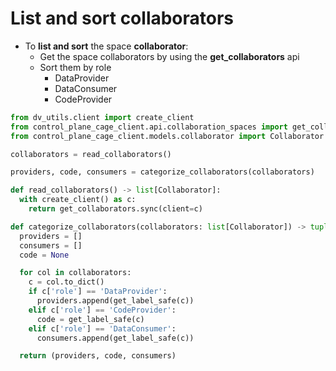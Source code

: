# List and sort collaborators

- To **list and sort** the space **collaborator**:
  - Get the space collaborators by using the **get_collaborators** api
  - Sort them by role
    - DataProvider
    - DataConsumer
    - CodeProvider

```python
from dv_utils.client import create_client
from control_plane_cage_client.api.collaboration_spaces import get_collaborators
from control_plane_cage_client.models.collaborator import Collaborator

collaborators = read_collaborators()

providers, code, consumers = categorize_collaborators(collaborators)

def read_collaborators() -> list[Collaborator]:
  with create_client() as c:
    return get_collaborators.sync(client=c)

def categorize_collaborators(collaborators: list[Collaborator]) -> tuple[list[str], str, list[str]]:
  providers = []
  consumers = []
  code = None

  for col in collaborators:
    c = col.to_dict()
    if c['role'] == 'DataProvider':
      providers.append(get_label_safe(c))
    elif c['role'] == 'CodeProvider':
      code = get_label_safe(c)
    elif c['role'] == 'DataConsumer':
      consumers.append(get_label_safe(c))

  return (providers, code, consumers)
```
